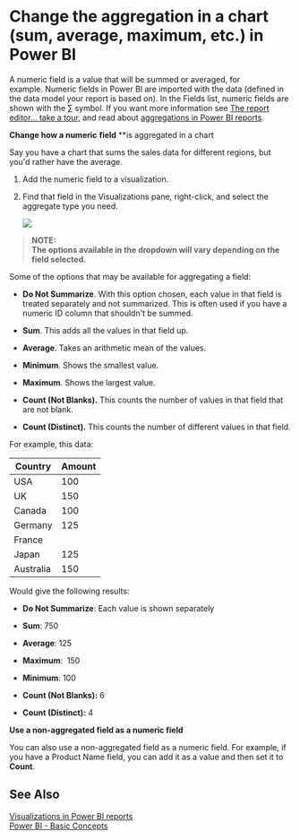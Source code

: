 <properties 
   pageTitle="Change the aggregation in a chart (sum, average, maximum, etc.) in Power BI"
   description="Change the aggregation in a chart (sum, average, maximum, etc.) in Power BI"
   services="powerbi" 
   documentationCenter="" 
   authors="jastru" 
   manager="mblythe" 
   editor=""
   tags=""/>
 
<tags
   ms.service="powerbi"
   ms.devlang="NA"
   ms.topic="article"
   ms.tgt_pltfrm="NA"
   ms.workload="powerbi"
   ms.date="10/15/2015"
   ms.author="jastru"/>

# Change the aggregation in a chart (sum, average, maximum, etc.) in Power BI  

A numeric field is a value that will be summed or averaged, for example. Numeric fields in Power BI are imported with the data (defined in the data model your report is based on). In the Fields list, numeric fields are shown with the ∑ symbol. If you want more information see [The report editor... take a tour](https://support.powerbi.com/knowledgebase/articles/665494), and read about [aggregations in Power BI reports](powerbi-service-change-the-aggregation-in-a-chart.md).

 **Change how a numeric** **field** **is aggregated in a chart

Say you have a chart that sums the sales data for different regions, but you'd rather have the average. 

1.  Add the numeric field to a visualization.

2.  Find that field in the Visualizations pane, right-click, and select the aggregate type you need.

    ![](/media/powerbi-service-change-the-aggregation-in-a-chart/image.png)

>**NOTE:**   
>**The options available in the dropdown will vary depending on the field selected.**

Some of the options that may be available for aggregating a field:

-   **Do Not Summarize**. With this option chosen, each value in that field is treated separately and not summarized. This is often used if you have a numeric ID column that shouldn't be summed.

-   **Sum**. This adds all the values in that field up.

-   **Average**. Takes an arithmetic mean of the values.

-   **Minimum**. Shows the smallest value.

-   **Maximum**. Shows the largest value.

-   **Count (Not Blanks).** This counts the number of values in that field that are not blank.

-   **Count (Distinct).** This counts the number of different values in that field.

For example, this data:

|Country|Amount|
|---|---|
|USA|100|
|UK|150|
|Canada|100|
|Germany|125|
|France||
|Japan|125|
|Australia|150|

Would give the following results:

-   **Do Not Summarize**: Each value is shown separately

-   **Sum**: 750

-   **Average**: 125

-   **Maximum**:  150

-   **Minimum**: 100

-   **Count (Not Blanks):** 6

-   **Count (Distinct):** 4

**Use a non-aggregated field as a numeric field**

You can also use a non-aggregated field as a numeric field. For example, if you have a Product Name field, you can add it as a value and then set it to **Count**. 

## See Also  
[Visualizations in Power BI reports](powerbi-service-visualizations-for-reports.md)  
[Power BI - Basic Concepts](powerbi-service-basic-concepts.md)  